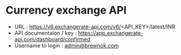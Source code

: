 # Currency exchange API

- URL : https://v6.exchangerate-api.com/v6/<API_KEY>/latest/INR
- API documentaion / key : https://app.exchangerate-api.com/dashboard/confirmed
- Username to login : admin@brewnok.com
